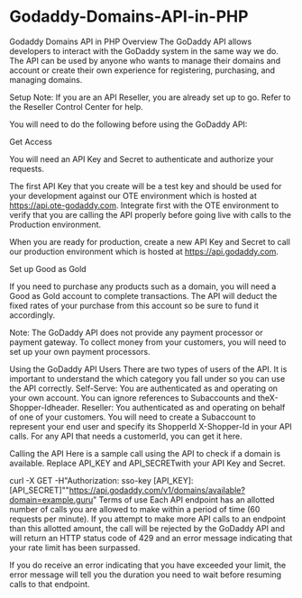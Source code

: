 # Godaddy-Domains-API-in-PHP
Godaddy Domains API in PHP
Overview
The GoDaddy API allows developers to interact with the GoDaddy system in the same way we do. The API can be used by anyone who wants to manage their domains and account or create their own experience for registering, purchasing, and managing domains.

Setup
Note: If you are an API Reseller, you are already set up to go. Refer to the Reseller Control Center for help.

You will need to do the following before using the GoDaddy API:

Get Access

You will need an API Key and Secret to authenticate and authorize your requests.

The first API Key that you create will be a test key and should be used for your development against our OTE environment which is hosted at https://api.ote-godaddy.com. Integrate first with the OTE environment to verify that you are calling the API properly before going live with calls to the Production environment.

When you are ready for production, create a new API Key and Secret to call our production environment which is hosted at https://api.godaddy.com.

Set up Good as Gold

If you need to purchase any products such as a domain, you will need a Good as Gold account to complete transactions. The API will deduct the fixed rates of your purchase from this account so be sure to fund it accordingly.

Note: The GoDaddy API does not provide any payment processor or payment gateway. To collect money from your customers, you will need to set up your own payment processors.

Using the GoDaddy API
Users
There are two types of users of the API. It is important to understand the which category you fall under so you can use the API correctly.
Self-Serve: You are authenticated as and operating on your own account. You can ignore references to Subaccounts and theX-Shopper-Idheader.
Reseller: You authenticated as and operating on behalf of one of your customers. You will need to create a Subaccount to represent your end user and specify its ShopperId X-Shopper-Id in your API calls.
For any API that needs a customerId, you can get it here.

Calling the API
Here is a sample call using the API to check if a domain is available. Replace API_KEY and API_SECRETwith your API Key and Secret.

curl -X GET -H"Authorization: sso-key [API_KEY]:[API_SECRET]""https://api.godaddy.com/v1/domains/available?domain=example.guru"
Terms of use
Each API endpoint has an allotted number of calls you are allowed to make within a period of time (60 requests per minute). If you attempt to make more API calls to an endpoint than this allotted amount, the call will be rejected by the GoDaddy API and will return an HTTP status code of 429 and an error message indicating that your rate limit has been surpassed.

If you do receive an error indicating that you have exceeded your limit, the error message will tell you the duration you need to wait before resuming calls to that endpoint.
